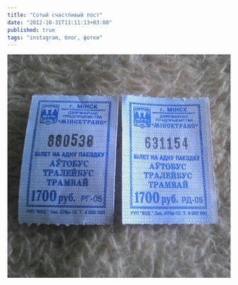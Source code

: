 ```yaml
---
title: "Сотый счастливый пост"
date: "2012-10-31T11:11:13+03:00"
published: true
tags: "instagram, блог, фотки"
---
```


![Две последовательные поездки. Вот счастье-то!](/images/photos/instagram/happiness.jpg "Две последовательные поездки")
